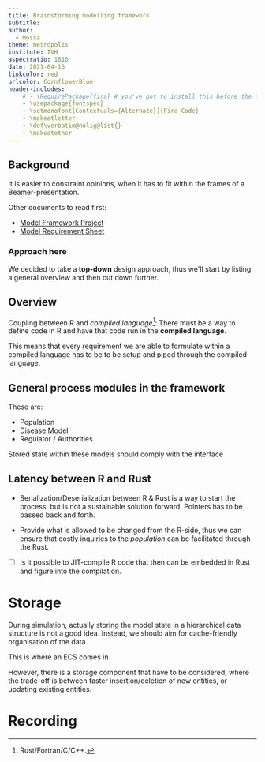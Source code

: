 ```yaml
---
title: Brainstorming modelling framework
subtitle: 
author: 
  - Mossa
theme: metropolis
institute: IVH
aspectratio: 1610
date: 2021-04-15
linkcolor: red
urlcolor: CornflowerBlue
header-includes:
    # - \RequirePackage{fira} # you've got to install this before the font works
    - \usepackage{fontspec}
    - \setmonofont[Contextuals={Alternate}]{Fira Code}
    - \makeatletter
    - \def\verbatim@nolig@list{}
    - \makeatother
---
```


<!-- markdownlint-disable-file MD025 -->

## Background

It is easier to constraint opinions, when it has to fit within the frames of
a Beamer-presentation.

Other documents to read first:

* [Model Framework Project](documentation/Model%20Framework%20Project%20v5.md)
* [Model Requirement Sheet](documentation/Model%20Requirement%20Sheet%20v4.md)

### Approach here

We decided to take a **top-down** design approach, thus we'll start by listing
a general overview and then cut down further.

## Overview

Coupling between R and *compiled language[^compiled_lang]*: There must be
a way to define code in R and have that code run in the **compiled language**.

This means that every requirement we are able to formulate within a compiled language
has to be to be setup and piped through the compiled language.

[^compiled_lang]: Rust/Fortran/C/C++.

## General process modules in the framework

These are:

- Population
- Disease Model
- Regulator / Authorities

Stored state within these models should comply with the interface

## Latency between R and Rust

* Serialization/Deserialization between R & Rust is a way to start the process,
  but is not a sustainable solution forward. Pointers has to be passed back and
  forth.

* Provide what is allowed to be changed from the R-side, thus we can ensure that
  costly inquiries to the *population* can be facilitated through the Rust.

* [ ] Is it possible to JIT-compile R code that then can be embedded in Rust
  and figure into the compilation.

# Storage

During simulation, actually storing the model state in a hierarchical data
structure is not a good idea. Instead, we should aim for cache-friendly
organisation of the data.

This is where an ECS comes in.

However, there is a storage component that have to be considered, where the trade-off
is between faster insertion/deletion of new entities, or updating existing entities.

# Recording


